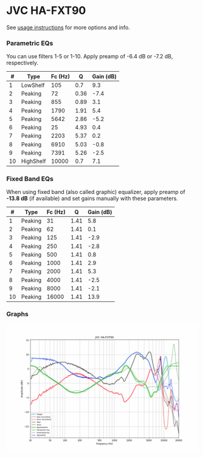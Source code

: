 # JVC HA-FXT90
See [usage instructions](https://github.com/jaakkopasanen/AutoEq#usage) for more options and info.

### Parametric EQs
You can use filters 1-5 or 1-10. Apply preamp of -6.4 dB or -7.2 dB, respectively.

|   # | Type      |   Fc (Hz) |    Q |   Gain (dB) |
|-----|-----------|-----------|------|-------------|
|   1 | LowShelf  |       105 | 0.7  |         9.3 |
|   2 | Peaking   |        72 | 0.36 |        -7.4 |
|   3 | Peaking   |       855 | 0.89 |         3.1 |
|   4 | Peaking   |      1790 | 1.91 |         5.4 |
|   5 | Peaking   |      5642 | 2.86 |        -5.2 |
|   6 | Peaking   |        25 | 4.93 |         0.4 |
|   7 | Peaking   |      2203 | 5.37 |         0.2 |
|   8 | Peaking   |      6910 | 5.03 |        -0.8 |
|   9 | Peaking   |      7391 | 5.26 |        -2.5 |
|  10 | HighShelf |     10000 | 0.7  |         7.1 |

### Fixed Band EQs
When using fixed band (also called graphic) equalizer, apply preamp of **-13.8 dB** (if available) and set gains manually with these parameters.

|   # | Type    |   Fc (Hz) |    Q |   Gain (dB) |
|-----|---------|-----------|------|-------------|
|   1 | Peaking |        31 | 1.41 |         5.8 |
|   2 | Peaking |        62 | 1.41 |         0.1 |
|   3 | Peaking |       125 | 1.41 |        -2.9 |
|   4 | Peaking |       250 | 1.41 |        -2.8 |
|   5 | Peaking |       500 | 1.41 |         0.8 |
|   6 | Peaking |      1000 | 1.41 |         2.9 |
|   7 | Peaking |      2000 | 1.41 |         5.3 |
|   8 | Peaking |      4000 | 1.41 |        -2.5 |
|   9 | Peaking |      8000 | 1.41 |        -2.1 |
|  10 | Peaking |     16000 | 1.41 |        13.9 |

### Graphs
![](./JVC%20HA-FXT90.png)
